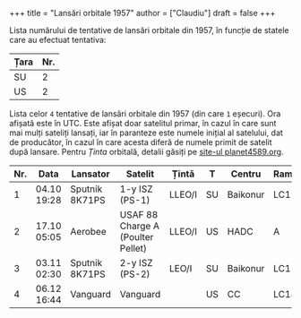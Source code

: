 +++
title = "Lansări orbitale 1957"
author = ["Claudiu"]
draft = false
+++

Lista numărului de tentative de lansări orbitale din 1957, în funcție de statele care au efectuat tentativa:

| Țara | Nr. |
|------|-----|
| SU   | 2   |
| US   | 2   |

Lista celor `4` tentative de lansări orbitale din 1957 (din care `1` eșecuri). Ora afișată este în UTC. Este afișat doar satelitul primar, în cazul în care sunt mai mulți sateliți lansați, iar în paranteze este numele inițial al satelului, dat de producător, în cazul în care acesta diferă de numele primit de satelit după lansare. Pentru _Ținta_ orbitală, detalii găsiți pe [site-ul planet4589.org](https://planet4589.org/space/log/orbcat.html).

| Nr. | Data        | Lansator       | Satelit                           | Țintă  | T  | Centru   | Rampă | R. |
|-----|-------------|----------------|-----------------------------------|--------|----|----------|-------|----|
| 1   | 04.10 19:28 | Sputnik 8K71PS | 1-y ISZ (PS-1)                    | LLEO/I | SU | Baikonur | LC1   | S  |
| 2   | 17.10 05:05 | Aerobee        | USAF 88 Charge A (Poulter Pellet) | LLEO/I | US | HADC     | A     | S  |
| 3   | 03.11 02:30 | Sputnik 8K71PS | 2-y ISZ (PS-2)                    | LEO/I  | SU | Baikonur | LC1   | S  |
| 4   | 06.12 16:44 | Vanguard       | Vanguard                          |        | US | CC       | LC18A | F  |